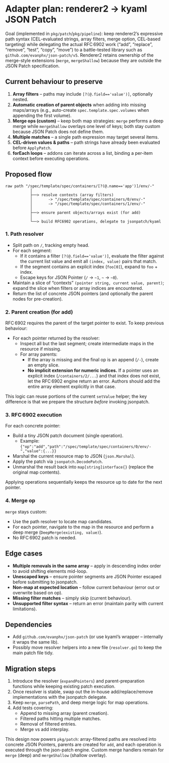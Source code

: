 # Adapter plan: renderer2 → kyaml JSON Patch

Goal (implemented in `pkg/patch`/`pkg/pipeline`): keep renderer2’s expressive path syntax (CEL-evaluated strings, array filters, merge option, CEL-based targeting) while delegating the actual RFC 6902 work (“add”, “replace”, “remove”, “test”, “copy”, “move”) to a battle-tested library such as `github.com/evanphx/json-patch/v5`. Renderer2 retains ownership of the merge-style extensions (`merge`, `mergeShallow`) because they are outside the JSON Patch specification.

## Current behaviour to preserve

1. **Array filters** – paths may include `[?(@.field=='value')]`, optionally nested.
2. **Automatic creation of parent objects** when adding into missing maps/arrays (e.g., auto-create `spec.template.spec.volumes` when appending the first volume).
3. **Merge ops (custom)** – keep both map strategies: `merge` performs a deep merge while `mergeShallow` overlays one level of keys; both stay custom because JSON Patch does not define them.
4. **Multiple matches** – a single path expression may target several items.
5. **CEL-driven values & paths** – path strings have already been evaluated before `ApplyPatch`.
6. **forEach loops** – addons can iterate across a list, binding a per-item context before executing operations.

## Proposed flow

```
raw path "/spec/template/spec/containers/[?(@.name=='app')]/env/-"
           │
           ├──> resolve contexts (array filters)
           │       -> "/spec/template/spec/containers/0/env/-"
           │       -> "/spec/template/spec/containers/1/env/-"
           │
           ├──> ensure parent objects/arrays exist (for add)
           │
           └──> build RFC6902 operations, delegate to jsonpatch/kyaml
```

### 1. Path resolver

- Split path on `/`, tracking empty head.
- For each segment:
  - If it contains a filter `[?(@.field=='value')]`, evaluate the filter against the current list value and emit all `(index, value)` pairs that match.
  - If the segment contains an explicit index (`foo[0]`), expand to `foo` + index.
  - Escape keys for JSON Pointer (`/` → `~1`, `~` → `~0`).
- Maintain a slice of “contexts” `(pointer string, current value, parent)`; expand the slice when filters or array indices are encountered.
- Return the list of concrete JSON pointers (and optionally the parent nodes for pre-creation).

### 2. Parent creation (for add)

RFC 6902 requires the parent of the target pointer to exist. To keep previous behaviour:

- For each pointer returned by the resolver:
  - Inspect all but the last segment; create intermediate maps in the resource if missing.
  - For array parents:
    - If the array is missing and the final op is an append (`/-`), create an empty slice.
    - **No implicit extension for numeric indices.** If a pointer uses an explicit index (`/containers/2/...`) and that index does not exist, let the RFC 6902 engine return an error. Authors should add the entire array element explicitly in that case.

This logic can reuse portions of the current `setValue` helper; the key difference is that we prepare the structure *before* invoking jsonpatch.

### 3. RFC 6902 execution

For each concrete pointer:

- Build a tiny JSON patch document (single operation).
  - Example: `{"op":"add","path":"/spec/template/spec/containers/0/env/-","value":{...}}`
- Marshal the current resource map to JSON (`json.Marshal`).
- Apply the patch via `jsonpatch.DecodePatch`.
- Unmarshal the result back into `map[string]interface{}` (replace the original map contents).

Applying operations sequentially keeps the resource up to date for the next pointer.

### 4. Merge op

`merge` stays custom:

- Use the path resolver to locate map candidates.
- For each pointer, navigate to the map in the resource and perform a deep merge (`DeepMerge(existing, value)`).
- No RFC 6902 patch is needed.

## Edge cases

- **Multiple removals in the same array** – apply in descending index order to avoid shifting elements mid-loop.
- **Unescaped keys** – ensure pointer segments are JSON Pointer escaped before submitting to jsonpatch.
- **Non-map at expected location** – follow current behaviour (error out or overwrite based on op).
- **Missing filter matches** – simply skip (current behaviour).
- **Unsupported filter syntax** – return an error (maintain parity with current limitations).

## Dependencies

- Add `github.com/evanphx/json-patch` (or use kyaml’s wrapper – internally it wraps the same lib).
- Possibly move resolver helpers into a new file (`resolver.go`) to keep the main patch file tidy.

## Migration steps

1. Introduce the resolver (`expandPointers`) and parent-preparation functions while keeping existing patch execution.
2. Once resolver is stable, swap out the in-house add/replace/remove implementations with the jsonpatch delegate.
3. Keep `merge`, `parsePath`, and deep merge logic for map operations.
4. Add tests covering:
   - Append to missing array (parent creation).
   - Filtered paths hitting multiple matches.
   - Removal of filtered entries.
   - Merge vs add interplay.

This design now powers `pkg/patch`: array-filtered paths are resolved into concrete JSON Pointers, parents are created for `add`, and each operation is executed through the json-patch engine. Custom merge handlers remain for `merge` (deep) and `mergeShallow` (shallow overlay).
